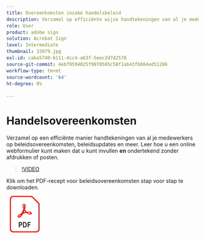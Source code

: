 ```yaml
---
title: Overeenkomsten inzake handelsbeleid
description: Verzamel op efficiënte wijze handtekeningen van al je medewerkers op beleidsovereenkomsten, updates en meer
role: User
product: adobe sign
solution: Acrobat Sign
level: Intermediate
thumbnail: 33979.jpg
exl-id: caba5740-6111-4cc4-a63f-5eec2d742578
source-git-commit: 4ebf9594025f98f0505c58f1ab43fb864ed51206
workflow-type: tm+mt
source-wordcount: '64'
ht-degree: 0%

---
```


# Handelsovereenkomsten

Verzamel op een efficiënte manier handtekeningen van al je medewerkers op beleidsovereenkomsten, beleidsupdates en meer. Leer hoe u een online webformulier kunt maken dat u kunt invullen **en** ondertekend zonder afdrukken of posten.

>[!VIDEO](https://video.tv.adobe.com/v/33979?quality=12&learn=on&hidetitle=true)

Klik om het PDF-recept voor beleidsovereenkomsten stap voor stap te downloaden.

[![PDF-ontvanger downloaden](../assets/acrobat_PDF_96.png)](../assets/adobe-sign_set_up_a_web_form_use_case.pdf)
